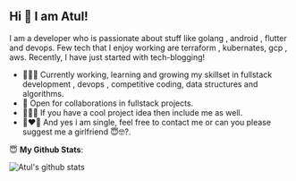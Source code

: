 ## Hi 👋 I am Atul! 
I am a developer who is passionate about stuff like golang , android , flutter and devops. Few tech that I enjoy working are terraform , kubernates, gcp , aws. Recently, I have just started with tech-blogging!
- 👨🏽‍💻 Currently working, learning and growing my skillset in fullstack development , devops , competitive coding, data structures and algorithms.
- 🤝 Open for collaborations in fullstack projects.
- 🕵🏼‍♂️ If you have a cool project idea then include me as well.
- 👩‍❤️‍👨 And yes i am single, feel free to contact me or can you please suggest me a girlfriend 😇🤓?.

 <summary> 😇 <b>My Github Stats</b>: </summary>
 
  ![Atul's github stats](https://github-readme-stats.vercel.app/api?username=atul161)




